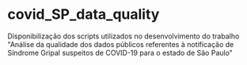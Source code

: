 # covid_SP_data_quality
Disponibilização dos scripts utilizados no desenvolvimento do trabalho "Análise da qualidade dos dados públicos referentes à notificação de Síndrome Gripal suspeitos de COVID-19 para o estado de São Paulo"
